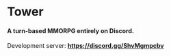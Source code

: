 # Tower
#### A turn-based MMORPG entirely on Discord.

Development server:
**https://discord.gg/ShvMgmpcbv**
